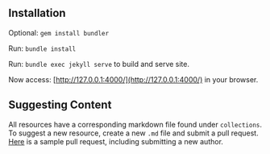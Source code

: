 ## Installation

Optional: `gem install bundler`

Run: `bundle install`

Run: `bundle exec jekyll serve` to build and serve site.

Now access: [http://127.0.0.1:4000/](http://127.0.0.1:4000/) in your browser.

## Suggesting Content

All resources have a corresponding markdown file found under `collections`. To suggest a new resource, create a new `.md` file and submit a pull request. [Here](https://github.com/adamtache/bitcoin-rabbit-hole/pull/1/files) is a sample pull request, including submitting a new author.